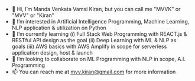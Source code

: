 - 👋 Hi, I’m Manda Venkata Vamsi Kiran, but you can call me "MVVK" or "MVV" or "Kiran"
- 👀 I’m interested in Artificial Intelligence Programming, Machine Learning, NLP application & utilization on Python
- 🌱 I’m currently learning (i) Full Stack Web Programming with REACT.js & RESTful API design as the goal (ii) Deep Learning with ML & NLP as goals (iii) AWS basics with AWS Amplify in scope for serverless application design, host & launch
- 💞️ I’m looking to collaborate on ML Programming with NLP in scope, A.I. Programming
- 📫 You can reach me at mvv.kiran@gmail.com for more information

<!---
kmvv-Vishnu/kmvv-Vishnu is a ✨ special ✨ repository because its `README.md` (this file) appears on your GitHub profile.
You can click the Preview link to take a look at your changes.
--->
